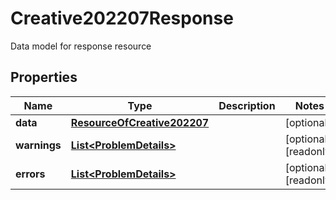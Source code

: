 

# Creative202207Response

Data model for response resource

## Properties

Name | Type | Description | Notes
------------ | ------------- | ------------- | -------------
**data** | [**ResourceOfCreative202207**](ResourceOfCreative202207.md) |  |  [optional]
**warnings** | [**List&lt;ProblemDetails&gt;**](ProblemDetails.md) |  |  [optional] [readonly]
**errors** | [**List&lt;ProblemDetails&gt;**](ProblemDetails.md) |  |  [optional] [readonly]



